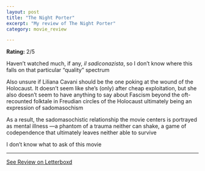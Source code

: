 ```yaml
---
layout: post
title: "The Night Porter"
excerpt: "My review of The Night Porter"
category: movie_review

---
```


**Rating:** 2/5

Haven’t watched much, if any, <i>il sadiconazista</i>, so I don’t know where this falls on that particular “quality” spectrum

Also unsure if Liliana Cavani should be the one poking at the wound of the Holocaust. It doesn’t seem like she’s (only) after cheap exploitation, but she also doesn’t seem to have anything to say about Fascism beyond the oft-recounted folktale in Freudian circles of the Holocaust ultimately being an expression of sadomasochism

As a result, the sadomasochistic relationship the movie centers is portrayed as mental illness —a phantom of a trauma neither can shake, a game of codependence that ultimately leaves neither able to survive

I don’t know what to ask of this movie

<hr>

[See Review on Letterboxd](https://boxd.it/3TKNU9)

